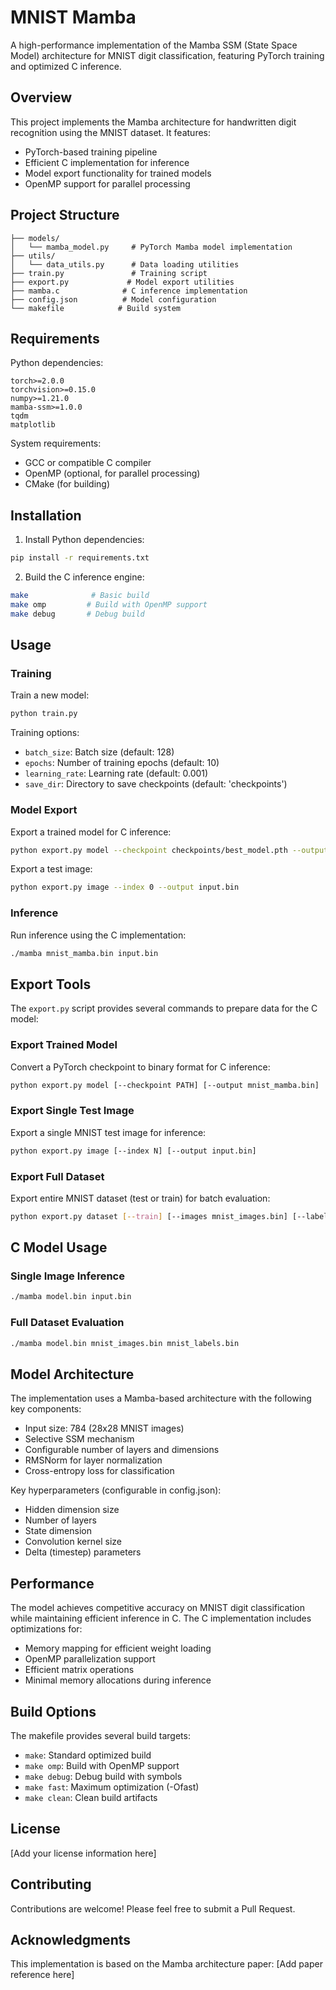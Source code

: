 # MNIST Mamba

A high-performance implementation of the Mamba SSM (State Space Model) architecture for MNIST digit classification, featuring PyTorch training and optimized C inference.

## Overview

This project implements the Mamba architecture for handwritten digit recognition using the MNIST dataset. It features:
- PyTorch-based training pipeline
- Efficient C implementation for inference
- Model export functionality for trained models
- OpenMP support for parallel processing

## Project Structure

```
├── models/
│   └── mamba_model.py     # PyTorch Mamba model implementation
├── utils/
│   └── data_utils.py      # Data loading utilities
├── train.py               # Training script
├── export.py             # Model export utilities
├── mamba.c              # C inference implementation
├── config.json          # Model configuration
└── makefile            # Build system
```

## Requirements

Python dependencies:
```
torch>=2.0.0
torchvision>=0.15.0
numpy>=1.21.0
mamba-ssm>=1.0.0
tqdm
matplotlib
```

System requirements:
- GCC or compatible C compiler
- OpenMP (optional, for parallel processing)
- CMake (for building)

## Installation

1. Install Python dependencies:
```bash
pip install -r requirements.txt
```

2. Build the C inference engine:
```bash
make              # Basic build
make omp         # Build with OpenMP support
make debug       # Debug build
```

## Usage

### Training

Train a new model:
```bash
python train.py
```

Training options:
- `batch_size`: Batch size (default: 128)
- `epochs`: Number of training epochs (default: 10)
- `learning_rate`: Learning rate (default: 0.001)
- `save_dir`: Directory to save checkpoints (default: 'checkpoints')

### Model Export

Export a trained model for C inference:
```bash
python export.py model --checkpoint checkpoints/best_model.pth --output mnist_mamba.bin
```

Export a test image:
```bash
python export.py image --index 0 --output input.bin
```

### Inference

Run inference using the C implementation:
```bash
./mamba mnist_mamba.bin input.bin
```

## Export Tools

The `export.py` script provides several commands to prepare data for the C model:

### Export Trained Model
Convert a PyTorch checkpoint to binary format for C inference:
```bash
python export.py model [--checkpoint PATH] [--output mnist_mamba.bin]
```

### Export Single Test Image
Export a single MNIST test image for inference:
```bash
python export.py image [--index N] [--output input.bin]
```

### Export Full Dataset
Export entire MNIST dataset (test or train) for batch evaluation:
```bash
python export.py dataset [--train] [--images mnist_images.bin] [--labels mnist_labels.bin]
```

## C Model Usage

### Single Image Inference
```bash
./mamba model.bin input.bin
```

### Full Dataset Evaluation
```bash
./mamba model.bin mnist_images.bin mnist_labels.bin
```

## Model Architecture

The implementation uses a Mamba-based architecture with the following key components:

- Input size: 784 (28x28 MNIST images)
- Selective SSM mechanism
- Configurable number of layers and dimensions
- RMSNorm for layer normalization
- Cross-entropy loss for classification

Key hyperparameters (configurable in config.json):
- Hidden dimension size
- Number of layers
- State dimension
- Convolution kernel size
- Delta (timestep) parameters

## Performance

The model achieves competitive accuracy on MNIST digit classification while maintaining efficient inference in C. The C implementation includes optimizations for:
- Memory mapping for efficient weight loading
- OpenMP parallelization support
- Efficient matrix operations
- Minimal memory allocations during inference

## Build Options

The makefile provides several build targets:
- `make`: Standard optimized build
- `make omp`: Build with OpenMP support
- `make debug`: Debug build with symbols
- `make fast`: Maximum optimization (-Ofast)
- `make clean`: Clean build artifacts

## License

[Add your license information here]

## Contributing

Contributions are welcome! Please feel free to submit a Pull Request.

## Acknowledgments

This implementation is based on the Mamba architecture paper:
[Add paper reference here]